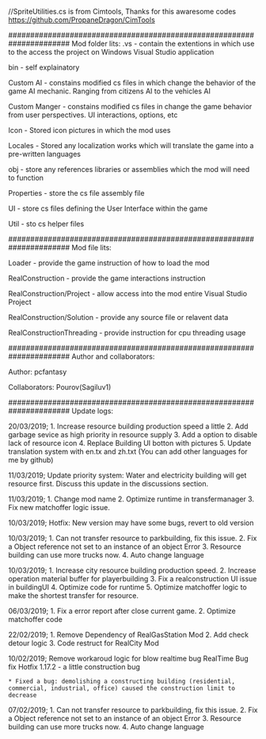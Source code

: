 //SpriteUtilities.cs is from Cimtools, Thanks for this awaresome codes
https://github.com/PropaneDragon/CimTools

######################################################################
Mod folder lits:
.vs - contain the extentions in which use to the access the project on Windows Visual Studio application

bin - self explainatory

Custom AI - constains modified cs files in which change the behavior of the game AI mechanic. Ranging from citizens AI to the vehicles AI

Custom Manger - constains modified cs files in change the game behavior from user perspectives. UI interactions, options, etc

Icon - Stored icon pictures in which the mod uses

Locales - Stored any localization works which will translate the game into a pre-written languages

obj - store any references libraries or assemblies which the mod will need to function

Properties - store the cs file assembly file

UI - store cs files defining the User Interface within the game

Util - sto cs helper files

######################################################################
Mod file lits:

Loader - provide the game instruction of how to load the mod

RealConstruction - provide the game interactions instruction

RealConstruction/Project - allow access into the mod entire Visual Studio Project

RealConstruction/Solution - provide any source file or relavent data

RealConstructionThreading - provide instruction for cpu threading usage

######################################################################
Author and collaborators:

Author: pcfantasy

Collaborators: Pourov(Sagiluv1)

######################################################################
Update logs:

20/03/2019;
	1. Increase resource building production speed a little
	2. Add garbage sevice as high priority in resource supply
	3. Add a option to disable lack of resource icon
	4. Replace Building UI botton with pictures
	5. Update translation system with en.tx and zh.txt (You can add other languages for me by github)
		
11/03/2019;
	Update priority system:	
	Water and electricity building will get resource first.
	Discuss this update in the discussions section.
		
11/03/2019;
	1. Change mod name
	2. Optimize runtime in transfermanager
	3. Fix new matchoffer logic issue.
		
10/03/2019;
	Hotfix:
	New version may have some bugs, revert to old version
		
10/03/2019;
		1. Can not transfer resource to parkbuilding, fix this issue.
		2. Fix a Object reference not set to an instance of an object Error
		3. Resource building can use more trucks now.
		4. Auto change language
		
10/03/2019;
	1. Increase city resource building production speed.
	2. Increase operation material buffer for playerbuilding
	3. Fix a realconstruction UI issue in buildingUI
	4. Optimize code for runtime
	5. Optimize matchoffer logic to make the shortest transfer for resource.
		
06/03/2019;
	1. Fix a error report after close current game.
	2. Optimize matchoffer code
		
22/02/2019;
	1. Remove Dependency of RealGasStation Mod
	2. Add check detour logic
	3. Code restruct for RealCity Mod
		
10/02/2019;
	Remove workaroud logic for blow realtime bug
	RealTime Bug fix
	Hotfix 1.17.2 - a little construction bug

	* Fixed a bug: demolishing a constructing building (residential, commercial, industrial, office) caused the construction limit to decrease
		
07/02/2019;
		1. Can not transfer resource to parkbuilding, fix this issue.
		2. Fix a Object reference not set to an instance of an object Error
		3. Resource building can use more trucks now.
		4. Auto change language
